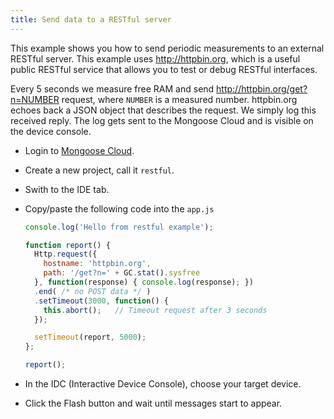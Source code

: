 ```yaml
---
title: Send data to a RESTful server
---
```


This example shows you how to send periodic measurements to an external
RESTful server. This example uses http://httpbin.org, which is a useful public
RESTful service that allows you to test or debug RESTful interfaces.

Every 5 seconds we measure free RAM and send http://httpbin.org/get?n=NUMBER
request, where `NUMBER` is a measured number. httpbin.org echoes back a
JSON object that describes the request. We simply log this received reply.
The log gets sent to the Mongoose Cloud and is visible on the device console.


- Login to [Mongoose Cloud](https://mongoose-iot.com).
- Create a new project, call it `restful`.
- Swith to the IDE tab.
- Copy/paste the following code into the `app.js`

    ```javascript
    console.log('Hello from restful example');

    function report() {
      Http.request({
        hostname: 'httpbin.org',
        path: '/get?n=' + GC.stat().sysfree
      }, function(response) { console.log(response); })
      .end( /* no POST data */ )
      .setTimeout(3000, function() {
        this.abort();   // Timeout request after 3 seconds
      });

      setTimeout(report, 5000);
    };

    report();
    ```

- In the IDC (Interactive Device Console), choose your target device.
- Click the Flash button and wait until messages start to appear.

